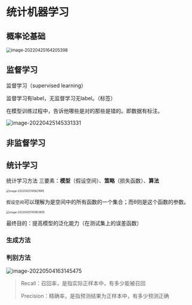 # 统计机器学习



## 概率论基础

<img src="https://s2.loli.net/2022/04/25/owC7UOlJyNKxPIj.png" alt="image-20220425164205398" style="zoom:80%;" />



## 监督学习

监督学习（supervised learning）



监督学习有label，无监督学习无label。（标签）



在模型训练过程中，告诉他哪些是对的那些是错的。即数据有标注。



![image-20220425145331331](https://s2.loli.net/2022/04/25/orlhbXKiSBpZuFm.png)







## 非监督学习









## 统计学习



统计学习方法 三要素：**模型**（假设空间）、**策略**（损失函数）、**算法**



<img src="https://s2.loli.net/2022/04/25/canOduLojQ6BNf1.png" alt="image-20220425145621685" style="zoom:50%;" />

`假设空间`可以理解为是空间中的所有函数的一个集合；而θ则是这个函数的参数。





<img src="https://s2.loli.net/2022/04/25/wPRu5BsjfadQo7t.png" alt="image-20220425145903805" style="zoom:50%;" />





最终目的：提高模型的泛化能力（在测试集上的误差函数）





### 生成方法



### 判别方法







![image-20220504163145475](https://s2.loli.net/2022/05/04/PiSJuVacQ5T8Crb.png)

> Recall：召回率，是指实际正样本中，有多少能被召回
>
> Precision：精确率，是指预测结果为正样本中，有多少预测正确 